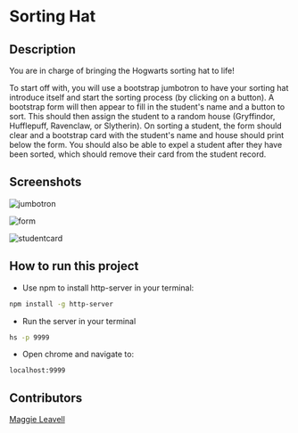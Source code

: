 # Sorting Hat

## Description
You are in charge of bringing the Hogwarts sorting hat to life!

To start off with, you will use a bootstrap jumbotron to have your sorting hat introduce itself and start the sorting process (by clicking on a button). A bootstrap form will then appear to fill in the student's name and a button to sort. This should then assign the student to a random house (Gryffindor, Hufflepuff, Ravenclaw, or Slytherin). On sorting a student, the form should clear and a bootstrap card with the student's name and house should print below the form. You should also be able to expel a student after they have been sorted, which should remove their card from the student record.

## Screenshots
![jumbotron](./images/start.png)

![form](./images/sort.png)

![studentcard](./images/full.png)

## How to run this project
* Use npm to install http-server in your terminal:
```sh
npm install -g http-server
```
* Run the server in your terminal
```sh
hs -p 9999
```
* Open chrome and navigate to:
```
localhost:9999
```
## Contributors
[Maggie Leavell](https://github.com/mjleavell)

